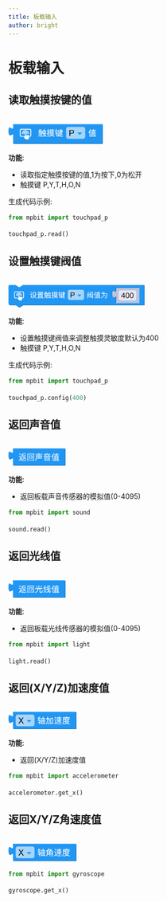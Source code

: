 ```yaml
---
title: 板载输入
author: bright
---
```


# 板载输入

## 读取触摸按键的值  
<br/>
<img src="./img/mpbit_touchpad_read.png" alt="mpbit_touchpad_read" style="height:40px;">

**功能**:

- 读取指定触摸按键的值,1为按下,0为松开
- 触摸键 P,Y,T,H,O,N

生成代码示例:

```python
from mpbit import touchpad_p

touchpad_p.read()
``` 

## 设置触摸键阀值
<br/>
<img src="./img/mpbit_touchpad_threshold.png" alt="mpbit_touchpad_threshold" style="height:45px;">

**功能**:

- 设置触摸键阀值来调整触摸灵敏度默认为400
- 触摸键 P,Y,T,H,O,N

生成代码示例:

```python
from mpbit import touchpad_p

touchpad_p.config(400)
```

## 返回声音值
<br/>
<img src="./img/mpbit_read_sound.png" alt="mpbit_read_sound" style="height:35px;">

**功能**:

- 返回板载声音传感器的模拟值(0-4095)

```python
from mpbit import sound

sound.read()
```

## 返回光线值
<br/>
<img src="./img/mpbit_read_light.png" alt="mpbit_read_light" style="height:35px;">

**功能**:

- 返回板载光线传感器的模拟值(0-4095)

```python
from mpbit import light

light.read()
```

## 返回(X/Y/Z)加速度值
<br/>
<img src="./img/mpbit_accelerometer_get.png" alt="mpbit_accelerometer_get" style="height:35px;">

**功能**:

- 返回(X/Y/Z)加速度值

```python
from mpbit import accelerometer

accelerometer.get_x()
```

## 返回X/Y/Z角速度值
<br/>
<img src="./img/mpbit_gyroscope_get.png" alt="mpbit_gyroscope_get" style="height:35px;">

```python
from mpbit import gyroscope

gyroscope.get_x()
```